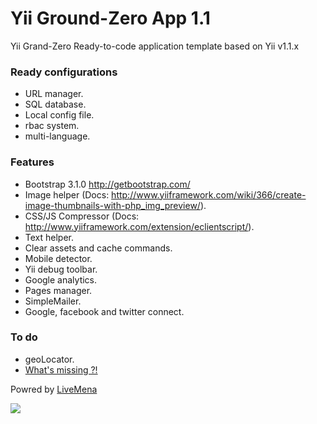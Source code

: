 Yii Ground-Zero App 1.1
=========
Yii Grand-Zero Ready-to-code application template based on Yii v1.1.x

### Ready configurations
- URL manager.
- SQL database.
- Local config file.
- rbac system.
- multi-language.

### Features
- Bootstrap 3.1.0 http://getbootstrap.com/
- Image helper (Docs: http://www.yiiframework.com/wiki/366/create-image-thumbnails-with-php_img_preview/).
- CSS/JS Compressor (Docs: http://www.yiiframework.com/extension/eclientscript/).
- Text helper.
- Clear assets and cache commands.
- Mobile detector.
- Yii debug toolbar.
- Google analytics.
- Pages manager.
- SimpleMailer.
- Google, facebook and twitter connect.

### To do
- geoLocator.
- [What's missing ?!](https://github.com/livemena/Yii-GZero/issues/new)

Powred by [LiveMena](http://livemena.com/)

![](http://livemena.com/img/logo-b1.png)
